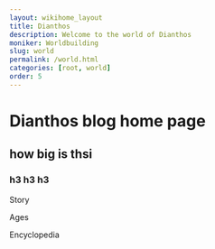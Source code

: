 ```yaml
---
layout: wikihome_layout
title: Dianthos
description: Welcome to the world of Dianthos
moniker: Worldbuilding
slug: world
permalink: /world.html
categories: [root, world]
order: 5
---
```


# Dianthos blog home page
## how big is thsi
### h3 h3 h3
Story

Ages

Encyclopedia
